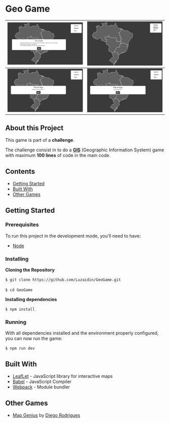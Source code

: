# Geo Game

![GeoGameStart](/ReadME/GeoGame_StartGame.png)           |  ![GeoGame](/ReadME/GeoGame_Game.png)
:-------------------------:|:-------------------------:
![GeoGameWin](/ReadME/GeoGame_WinGame.png)  |  ![GeoGameEnd](/ReadME/GeoGame_EndGame.png)

## About this Project

This game is part of a **challenge**.

The challenge consist in to do a [**GIS**](https://www.esri.com/en-us/what-is-gis/overview) (Geographic Information System) game with maximum **100 lines** of code in the main code.

## Contents

- [Getting Started](#getting-started)
- [Built With](#built-with)
- [Other Games](#other-games)

## Getting Started

### Prerequisites

To run this project in the development mode, you'll need to have:
- [Node](https://nodejs.org/en/)

### Installing

**Cloning the Repository**

```
$ git clone https://github.com/Luzaidin/GeoGame.git

$ cd GeoGame
```

**Installing dependencies**

```
$ npm install
```

### Running

With all dependencies installed and the environment properly configured, you can now run the game:

```
$ npm run dev
```

## Built With

- [LeafLet](https://leafletjs.com/https://leafletjs.com/) - JavaScript library for interactive maps
- [Babel](https://babeljs.io/) - JavaScript Compiler
- [Webpack](https://webpack.js.org/) - Module bundler

## Other Games

- [Map Genius](https://github.com/DiegoGeoDev/map_genius) by [Diego Rodrigues](https://github.com/DiegoGeoDev)
